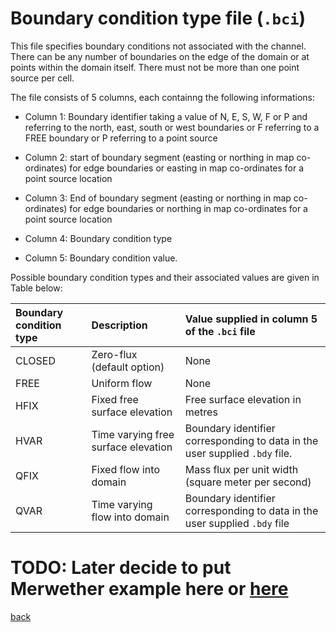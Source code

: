 # Boundary condition type file (`.bci`)

This file specifies boundary conditions not associated with the channel. There can be any number of boundaries on the edge of the domain or at points within the domain itself. There must not be more than one point source per cell.

The file consists of 5 columns, each containng the following informations:

- Column 1: Boundary identifier taking a value of N, E, S, W, F or P and referring to the north, east, south or west boundaries or F referring to a FREE boundary or P referring to a point source

- Column 2: start of boundary segment (easting or northing in map co-ordinates) for edge boundaries or easting in map co-ordinates for a point source location

- Column 3: End of boundary segment (easting or northing in map co-ordinates) for edge boundaries or northing in map co-ordinates for a point source location

- Column 4: Boundary condition type

- Column 5: Boundary condition value. 

Possible boundary condition types and their associated values are given in Table below:

   | Boundary condition type | Description | Value supplied in column 5 of the `.bci` file |
   | :---         | :---      | :--- |
   | CLOSED   | Zero-flux (default option)     | None  |
   | FREE     | Uniform flow       | None   |
   | HFIX     | Fixed free surface elevation      | Free surface elevation in metres    |
   | HVAR     | Time varying free surface elevation       | Boundary identifier corresponding to data in the user supplied `.bdy` file.   |
   | QFIX     | Fixed flow into domain     | Mass flux per unit width (square meter per second)     |
   | QVAR     | Time varying flow into domain       | Boundary identifier corresponding to data in the user supplied `.bdy` file     |


# TODO: Later decide to put Merwether example here or [here](/Merewether2)

[back](https://www.seamlesswave.com/Merewether1.html)
